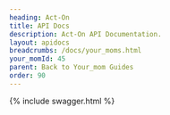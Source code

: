 ```yaml
---
heading: Act-On
title: API Docs
description: Act-On API Documentation.
layout: apidocs
breadcrumbs: /docs/your_moms.html
your_momId: 45
parent: Back to Your_mom Guides
order: 90
---
```


{% include swagger.html %}
